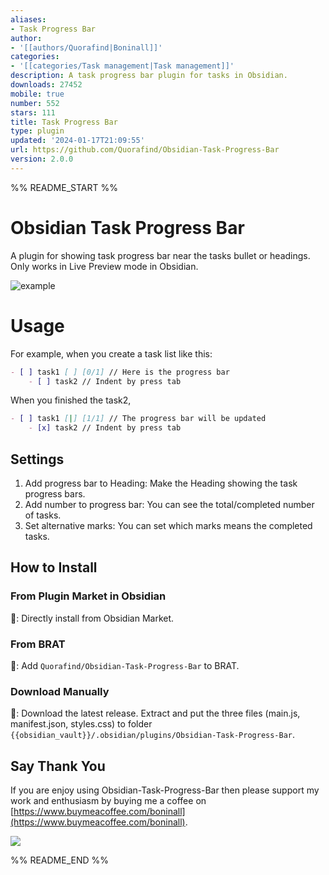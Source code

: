 ```yaml
---
aliases:
- Task Progress Bar
author:
- '[[authors/Quorafind|Boninall]]'
categories:
- '[[categories/Task management|Task management]]'
description: A task progress bar plugin for tasks in Obsidian.
downloads: 27452
mobile: true
number: 552
stars: 111
title: Task Progress Bar
type: plugin
updated: '2024-01-17T21:09:55'
url: https://github.com/Quorafind/Obsidian-Task-Progress-Bar
version: 2.0.0
---
```


%% README_START %%

# Obsidian Task Progress Bar

A plugin for showing task progress bar near the tasks bullet or headings. Only works in Live Preview mode in Obsidian.

![example](https://raw.githubusercontent.com/Quorafind/Obsidian-Task-Progress-Bar/HEAD/media/example.gif)

# Usage

For example, when you create a task list like this:

```markdown
- [ ] task1 [ ] [0/1] // Here is the progress bar
	- [ ] task2 // Indent by press tab
```

When you finished the task2,

```markdown
- [ ] task1 [|] [1/1] // The progress bar will be updated
	- [x] task2 // Indent by press tab
```

## Settings

1. Add progress bar to Heading: Make the Heading showing the task progress bars.
2. Add number to progress bar: You can see the total/completed number of tasks.
3. Set alternative marks: You can set which marks means the completed tasks.

## How to Install

### From Plugin Market in Obsidian

💜: Directly install from Obsidian Market.

### From BRAT

🚗: Add `Quorafind/Obsidian-Task-Progress-Bar` to BRAT.

### Download Manually

🚚: Download the latest release. Extract and put the three files (main.js, manifest.json, styles.css) to
folder `{{obsidian_vault}}/.obsidian/plugins/Obsidian-Task-Progress-Bar`.

## Say Thank You

If you are enjoy using Obsidian-Task-Progress-Bar then please support my work and enthusiasm by buying me a coffee
on [https://www.buymeacoffee.com/boninall](https://www.buymeacoffee.com/boninall).

<a href="https://www.buymeacoffee.com/boninall"><img src="https://img.buymeacoffee.com/button-api/?text=Buy me a coffee&emoji=&slug=boninall&button_colour=6495ED&font_colour=ffffff&font_family=Lato&outline_colour=000000&coffee_colour=FFDD00"></a>


%% README_END %%